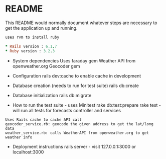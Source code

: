 # README

This README would normally document whatever steps are necessary to get the
application up and running.

```ruby
uses rvm to install ruby

* Rails version : 6.1.7
* Ruby version : 3.2.3
```

* System dependencies
Uses faraday gem
Weather API from openweather.org
Geocoder gem

* Configuration
rails dev:cache to enable cache in development

* Database creation (needs to run for test suite)
rails db:create

* Database initialization
rails db:migrate

* How to run the test suite - uses Minitest
rake db:test:prepare
rake test - will run all tests for forecasts controller and services 

```Services (job queues, cache servers, search engines, etc.)
Uses Rails cache to cache API call
geocoder_service.rb: geocode the given address to get the lat/long data
weather_service.rb: calls WeatherAPI from openweather.org to get weather info
```

* Deployment instructions
rails server - visit 127.0.0.1:3000 or localhost:3000

